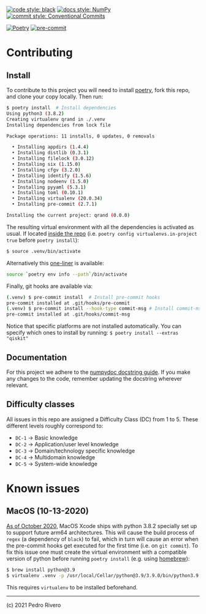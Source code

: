 [![code style: black](https://img.shields.io/badge/Code_Style-black-000000.svg?style=flat)](https://github.com/psf/black)
[![docs style: NumPy](https://img.shields.io/badge/Docs_Style-NumPy-013243.svg?style=flat&logo=NumPy&logoColor=white)](https://numpydoc.readthedocs.io/en/latest/format.html)
[![commit style: Conventional Commits](https://img.shields.io/badge/Commit_Style-Conventional_Commits-E86F76.svg?style=flat)](https://www.conventionalcommits.org/)

[![Poetry](https://img.shields.io/badge/Poetry-3B8BD8.svg?style=flat)](https://github.com/psf/black)
[![pre-commit](https://img.shields.io/badge/pre--commit-FAB040.svg?style=flat&logo=pre-commit&logoColor=white)](https://pre-commit.com/)

# Contributing
## Install
To contribute to this project you will need to install [poetry](https://python-poetry.org/docs/#installation), fork this repo, and clone your copy locally. Then run:

```sh
$ poetry install  # Install dependencies
Using python3 (3.8.2)
Creating virtualenv qrand in ./.venv
Installing dependencies from lock file

Package operations: 11 installs, 0 updates, 0 removals

  • Installing appdirs (1.4.4)
  • Installing distlib (0.3.1)
  • Installing filelock (3.0.12)
  • Installing six (1.15.0)
  • Installing cfgv (3.2.0)
  • Installing identify (1.5.6)
  • Installing nodeenv (1.5.0)
  • Installing pyyaml (5.3.1)
  • Installing toml (0.10.1)
  • Installing virtualenv (20.0.34)
  • Installing pre-commit (2.7.1)

Installing the current project: qrand (0.0.0)
```

The resulting virtual environment with all the dependencies is activated as usual. If located [inside the repo](https://python-poetry.org/docs/configuration/#virtualenvsin-project-boolean) (i.e. `poetry config virtualenvs.in-project true` before `poetry install`):

```sh
$ source .venv/bin/activate
```

Alternatively this [one-liner](https://python-poetry.org/docs/basic-usage/#activating-the-virtual-environment) is available:

```sh
source `poetry env info --path`/bin/activate
```

Finally, git hooks are available via:

```sh
(.venv) $ pre-commit install  # Install pre-commit hooks
pre-commit installed at .git/hooks/pre-commit
(.venv) $ pre-commit install --hook-type commit-msg # Install commit-msg hooks
pre-commit installed at .git/hooks/commit-msg
```

Notice that specific platforms are not installed automatically. You can specify which ones to install by running: `$ poetry install --extras "qiskit"`

## Documentation
For this project we adhere to the [numpydoc docstring guide](https://numpydoc.readthedocs.io/en/latest/format.html). If you make any changes to the code, remember updating the docstring wherever relevant.

## Difficulty classes
All issues in this repo are assigned a Difficulty Class (DC) from 1 to 5. These different levels roughly correspond to:

- `DC-1` → Basic knowledge
- `DC-2` → Application/user level knowledge
- `DC-3` → Domain/technology specific knowledge
- `DC-4` → Multidomain knowledge
- `DC-5` → System-wide knowledge


# Known issues
## MacOS (10-13-2020)
[As of October 2020](https://github.com/ycm-core/YouCompleteMe/issues/3770), MacOS Xcode ships with python 3.8.2 specially set up to support future arm64 architectures. This will cause the build process of `regex` (a dependency of `black`) to fail, which in turn will cause an error when the pre-commit hooks get executed for the first time (i.e. on `git commit`). To fix this issue one must create the virtual environment with a compatible version of python before running `poetry install` (e.g. using [homebrew](https://brew.sh/)):

```sh
$ brew install python@3.9
$ virtualenv .venv -p /usr/local/Cellar/python@3.9/3.9.0/bin/python3.9
```

This requires `virtualenv` to be installed beforehand.

---
(c) 2021 Pedro Rivero
